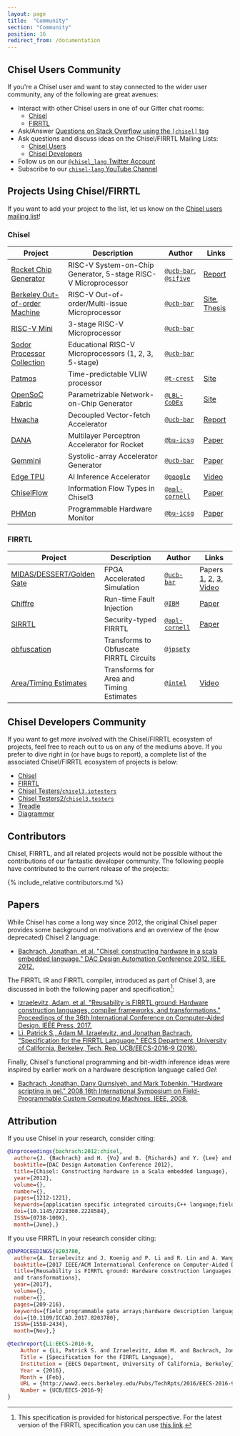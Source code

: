 ```yaml
---
layout: page
title:  "Community"
section: "Community"
position: 16
redirect_from: /documentation
---
```


## Chisel Users Community

If you're a Chisel user and want to stay connected to the wider user community, any of the following are great avenues:

- Interact with other Chisel users in one of our Gitter chat rooms:
  - [Chisel](https://gitter.im/freechipsproject/chisel3)
  - [FIRRTL](https://gitter.im/freechipsproject/firrtl)
- Ask/Answer [Questions on Stack Overflow using the `[chisel]` tag](https://stackoverflow.com/questions/tagged/chisel)
- Ask questions and discuss ideas on the Chisel/FIRRTL Mailing Lists:
  - [Chisel Users](https://groups.google.com/forum/#!forum/chisel-users)
  - [Chisel Developers](https://groups.google.com/forum/#!forum/chisel-dev)
- Follow us on our [`@chisel_lang` Twitter Account](https://twitter.com/chisel_lang)
- Subscribe to our [`chisel-lang` YouTube Channel](https://www.youtube.com/c/chisel-lang)

## Projects Using Chisel/FIRRTL

If you want to add your project to the list, let us know on the [Chisel users mailing list](http://groups.google.com/group/chisel-users)!

### Chisel

| Project                                                                | Description                                                    | Author                                                                           | Links                                                                                                        |
|------------------------------------------------------------------------|----------------------------------------------------------------|----------------------------------------------------------------------------------|--------------------------------------------------------------------------------------------------------------|
| [Rocket Chip Generator](https://github.com/chipsalliance/rocket-chip)  | RISC-V System-on-Chip Generator, 5-stage RISC-V Microprocessor | [`@ucb-bar`](https://github.com/ucb-bar), [`@sifive`](https://github.com/sifive) | [Report](https://www2.eecs.berkeley.edu/Pubs/TechRpts/2016/EECS-2016-17.html)                                |
| [Berkeley Out-of-order Machine](https://github.com/ucb-bar/riscv-boom) | RISC-V Out-of-order/Multi-issue Microprocessor                 | [`@ucb-bar`](https://github.com/ucb-bar)                                         | [Site](https://boom-core.org/), [Thesis](http://www2.eecs.berkeley.edu/Pubs/TechRpts/2018/EECS-2018-151.pdf) |
| [RISC-V Mini](https://github.com/ucb-bar/riscv-mini)                   | 3-stage RISC-V Microprocessor                                  | [`@ucb-bar`](https://github.com/ucb-bar)                                         |                                                                                                              |
| [Sodor Processor Collection](https://github.com/ucb-bar/riscv-sodor)   | Educational RISC-V Microprocessors (1, 2, 3, 5-stage)          | [`@ucb-bar`](https://github.com/ucb-bar)                                         |                                                                                                              |
| [Patmos](https://github.com/t-crest/patmos)                            | Time-predictable VLIW processor                                | [`@t-crest`](https://github.com/t-crest)                                         | [Site](http://patmos.compute.dtu.dk/)                                                                        |
| [OpenSoC Fabric](https://github.com/LBL-CoDEx/OpenSoCFabric)           | Parametrizable Network-on-Chip Generator                       | [`@LBL-CoDEx`](https://github.com/LBL-CoDEx)                                     | [Site](http://www.opensocfabric.org)                                                                         |
| [Hwacha](https://github.com/ucb-bar/hwacha)                            | Decoupled Vector-fetch Accelerator                             | [`@ucb-bar`](https://github.com/ucb-bar)                                         | [Report](https://people.eecs.berkeley.edu/~krste/papers/EECS-2015-263.pdf)                                   |
| [DANA](https://github.com/bu-icsg/dana)                                | Multilayer Perceptron Accelerator for Rocket                   | [`@bu-icsg`](https://github.com/bu-icsg)                                         | [Paper](http://people.bu.edu/schuye/files/pact2015-eldridge-paper.pdf)                                       |
| [Gemmini](https://github.com/ucb-bar/gemmini)                          | Systolic-array Accelerator Generator                           | [`@ucb-bar`](https://github.com/ucb-bar)                                         | [Paper](https://arxiv.org/pdf/1911.09925)                                                                    |
| [Edge TPU](https://cloud.google.com/edge-tpu)                          | AI Inference Accelerator                                       | [`@google`](https://github.com/google)                                           | [Video](https://www.youtube.com/watch?v=x85342Cny8c)                                                         |
| [ChiselFlow](https://github.com/apl-cornell/ChiselFlow)                | Information Flow Types in Chisel3                              | [`@apl-cornell`](https://github.com/apl-cornell)                                 | [Paper](https://ecommons.cornell.edu/xmlui/bitstream/handle/1813/57673/paper.pdf)                            |
| [PHMon](https://github.com/bu-icsg/PHMon/tree/code)                    | Programmable Hardware Monitor                                  | [`@bu-icsg`](https://github.com/bu-icsg)                                         | [Paper](http://people.bu.edu/joshi/files/sec20spring_delshadtehrani_prepub.pdf)                              |

### FIRRTL

| Project                                                                                                      | Description                              | Author                                           | Links                                                                                                                                                                                                                                                                           |
|--------------------------------------------------------------------------------------------------------------|------------------------------------------|--------------------------------------------------|---------------------------------------------------------------------------------------------------------------------------------------------------------------------------------------------------------------------------------------------------------------------------------|
| [MIDAS/DESSERT/Golden Gate](https://github.com/ucb-bar/midas)                                                | FPGA Accelerated Simulation              | [`@ucb-bar`](https://github.com/ucb-bar)         | Papers [1](https://people.eecs.berkeley.edu/~biancolin/papers/carrv17.pdf), [2](http://people.eecs.berkeley.edu/~biancolin/papers/dessert-fpl18.pdf), [3](https://davidbiancolin.github.io/papers/goldengate-iccad19.pdf), [Video](https://www.youtube.com/watch?v=Tvcd4u4_ELM) |
| [Chiffre](https://github.com/IBM/chiffre)                                                                    | Run-time Fault Injection                 | [`@IBM`](https://github.com/IBM)                 | [Paper](https://carrv.github.io/2018/papers/CARRV_2018_paper_2.pdf)                                                                                                                                                                                                             |
| [SIRRTL](https://github.com/apl-cornell/sirrtl)                                                              | Security-typed FIRRTL                    | [`@apl-cornell`](https://github.com/apl-cornell) | [Paper](https://ecommons.cornell.edu/xmlui/bitstream/handle/1813/57673/paper.pdf)                                                                                                                                                                                               |
| [obfuscation](https://github.com/jpsety/obfuscation)                                                         | Transforms to Obfuscate FIRRTL Circuits  | [`@jpsety`](https://github.com/jpsety)           |                                                                                                                                                                                                                                                                                 |
| [Area/Timing Estimates](https://github.com/intel/rapid-design-methods-for-developing-hardware-accelerators/) | Transforms for Area and Timing Estimates | [`@intel`](https://github.com/intel)             | [Video](https://www.youtube.com/watch?v=FktjrjRVBoY)                                                                                                                                                                                                                            |

## Chisel Developers Community

If you want to get *more involved* with the Chisel/FIRRTL ecosystem of projects, feel free to reach out to us on any of the mediums above. If you prefer to dive right in (or have bugs to report), a complete list of the associated Chisel/FIRRTL ecosystem of projects is below:

- [Chisel](https://github.com/freechipsproject/chisel3)
- [FIRRTL](https://github.com/freechipsproject/firrtl)
- [Chisel Testers/`chisel3.iotesters`](https://github.com/freechipsproject/chisel-testers)
- [Chisel Testers2/`chisel3.testers`](https://github.com/ucb-bar/chisel-testers)
- [Treadle](https://github.com/freechipsproject/treadle)
- [Diagrammer](https://github.com/freechipsproject/diagrammer)

## Contributors

Chisel, FIRRTL, and all related projects would not be possible without the contributions of our fantastic developer community.
The following people have contributed to the current release of the projects:

{% include_relative contributors.md %}

## Papers

While Chisel has come a long way since 2012, the original Chisel paper provides some background on motivations and an overview of the (now deprecated) Chisel 2 language:

- [Bachrach, Jonathan, et al. "Chisel: constructing hardware in a scala embedded language." DAC Design Automation Conference 2012. IEEE, 2012.](https://people.eecs.berkeley.edu/~jrb/papers/chisel-dac-2012-corrected.pdf)

The FIRRTL IR and FIRRTL compiler, introduced as part of Chisel 3, are discussed in both the following paper and specification[^2]:

- [Izraelevitz, Adam, et al. "Reusability is FIRRTL ground: Hardware construction languages, compiler frameworks, and transformations." Proceedings of the 36th International Conference on Computer-Aided Design. IEEE Press, 2017.](https://aspire.eecs.berkeley.edu/wp/wp-content/uploads/2017/11/Reusability-is-FIRRTL-Ground-Izraelevitz.pdf)
- [Li, Patrick S., Adam M. Izraelevitz, and Jonathan Bachrach. "Specification for the FIRRTL Language." EECS Department, University of California, Berkeley, Tech. Rep. UCB/EECS-2016-9 (2016).](https://www2.eecs.berkeley.edu/Pubs/TechRpts/2016/EECS-2016-9.pdf)

Finally, Chisel's functional programming and bit-width inference ideas were inspired by earlier work on a hardware description language called *Gel*:

- [Bachrach, Jonathan, Dany Qumsiyeh, and Mark Tobenkin. "Hardware scripting in gel." 2008 16th International Symposium on Field-Programmable Custom Computing Machines. IEEE, 2008.](http://people.eecs.berkeley.edu/~jrb/papers/gel-fccm-2008.pdf)

## Attribution

If you use Chisel in your research, consider citing:

```bib
@inproceedings{bachrach:2012:chisel,
  author={J. {Bachrach} and H. {Vo} and B. {Richards} and Y. {Lee} and A. {Waterman} and R {Avižienis} and J. {Wawrzynek} and K. {Asanović}},
  booktitle={DAC Design Automation Conference 2012},
  title={Chisel: Constructing hardware in a Scala embedded language},
  year={2012},
  volume={},
  number={},
  pages={1212-1221},
  keywords={application specific integrated circuits;C++ language;field programmable gate arrays;hardware description languages;Chisel;Scala embedded language;hardware construction language;hardware design abstraction;functional programming;type inference;high-speed C++-based cycle-accurate software simulator;low-level Verilog;FPGA;standard ASIC flow;Hardware;Hardware design languages;Generators;Registers;Wires;Vectors;Finite impulse response filter;CAD},
  doi={10.1145/2228360.2228584},
  ISSN={0738-100X},
  month={June},}
```

If you use FIRRTL in your research consider citing:

```bib
@INPROCEEDINGS{8203780,
  author={A. Izraelevitz and J. Koenig and P. Li and R. Lin and A. Wang and A. Magyar and D. Kim and C. Schmidt and C. Markley and J. Lawson and J. Bachrach},
  booktitle={2017 IEEE/ACM International Conference on Computer-Aided Design (ICCAD)},
  title={Reusability is FIRRTL ground: Hardware construction languages, compiler frameworks,
  and transformations},
  year={2017},
  volume={},
  number={},
  pages={209-216},
  keywords={field programmable gate arrays;hardware description languages;program compilers;software reusability;hardware development practices;hardware libraries;open-source hardware intermediate representation;hardware compiler transformations;Hardware construction languages;retargetable compilers;software development;virtual Cambrian explosion;hardware compiler frameworks;parameterized libraries;FIRRTL;FPGA mappings;Chisel;Flexible Intermediate Representation for RTL;Reusability;Hardware;Libraries;Hardware design languages;Field programmable gate arrays;Tools;Open source software;RTL;Design;FPGA;ASIC;Hardware;Modeling;Reusability;Hardware Design Language;Hardware Construction Language;Intermediate Representation;Compiler;Transformations;Chisel;FIRRTL},
  doi={10.1109/ICCAD.2017.8203780},
  ISSN={1558-2434},
  month={Nov},}
```
```bib
@techreport{Li:EECS-2016-9,
    Author = {Li, Patrick S. and Izraelevitz, Adam M. and Bachrach, Jonathan},
    Title = {Specification for the FIRRTL Language},
    Institution = {EECS Department, University of California, Berkeley},
    Year = {2016},
    Month = {Feb},
    URL = {http://www2.eecs.berkeley.edu/Pubs/TechRpts/2016/EECS-2016-9.html},
    Number = {UCB/EECS-2016-9}
}
```

[^2]: This specification is provided for historical perspective. For the latest version of the FIRRTL specification you can use [this link](https://github.com/freechipsproject/firrtl/raw/master/spec/spec.pdf).
